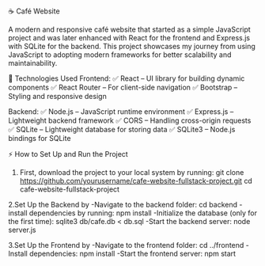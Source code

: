 ☕ Café Website

A modern and responsive café website that started as a simple JavaScript project and was later enhanced with React for the frontend and Express.js with SQLite for the backend. 
This project showcases my journey from using JavaScript to adopting modern frameworks for better scalability and maintainability.

🚀 Technologies Used
Frontend:
✅ React – UI library for building dynamic components
✅ React Router – For client-side navigation
✅ Bootstrap – Styling and responsive design

Backend:
✅ Node.js – JavaScript runtime environment
✅ Express.js – Lightweight backend framework
✅ CORS – Handling cross-origin requests
✅ SQLite – Lightweight database for storing data
✅ SQLite3 – Node.js bindings for SQLite



⚡ How to Set Up and Run the Project

1. First, download the project to your local system by running:
git clone https://github.com/yourusername/cafe-website-fullstack-project.git
cd cafe-website-fullstack-project

2.Set Up the Backend by
-Navigate to the backend folder:
 cd backend
-install dependencies by running: 
 npm install
-Initialize the database (only for the first time):
 sqlite3 db/cafe.db < db.sql
-Start the backend server:
 node server.js

3.Set Up the Frontend by
-Navigate to the frontend folder:
 cd ../frontend
-Install dependencies:
 npm install
-Start the frontend server:
 npm start


